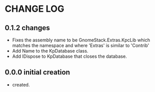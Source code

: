# CHANGE LOG

## 0.1.2 changes

- Fixes the assembly name to be GnomeStack.Extras.KpcLib which
  matches the namespace and where 'Extras' is similar to 'Contrib'
- Add Name to the KpDatabase class.
- Add IDispose to KpDatabase that closes the database.

## 0.0.0 initial creation

- created.
